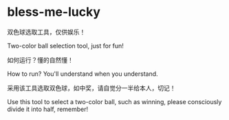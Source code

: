 # bless-me-lucky

双色球选取工具，仅供娱乐！

Two-color ball selection tool, just for fun!


如何运行？懂的自然懂！

How to run? You'll understand when you understand.


采用该工具选取双色球，如中奖，请自觉分一半给本人，切记！

Use this tool to select a two-color ball, such as winning, please consciously divide it into half, remember!
